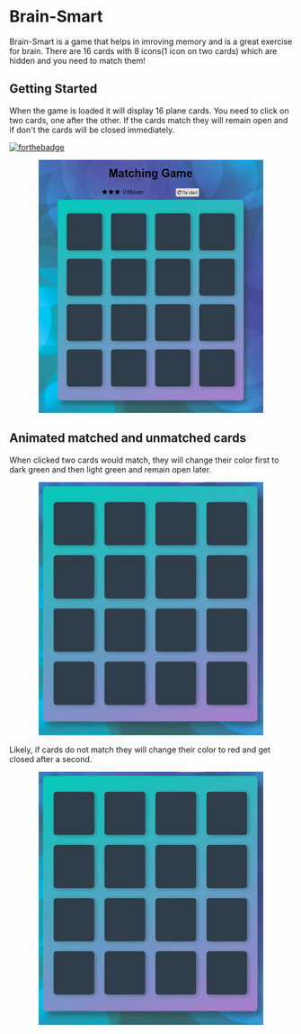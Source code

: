 # Brain-Smart
Brain-Smart is a game that helps in imroving memory and is a great exercise for brain. There are 16 cards with 8 icons(1 icon on two cards) which are hidden and you need to match them!
## Getting Started
When the game is loaded it will display 16 plane cards. You need to click on two cards, one after the other. If the cards match they will remain open and if don't the cards will be closed immediately.

[![forthebadge](https://forthebadge.com/images/badges/built-with-love.svg)](https://forthebadge.com)

<p align="center"><img src="images/memoryGame.png" width="400px" height="450px"></p>

## Animated matched  and unmatched cards
When clicked two cards would match, they will change their color first to dark green and then light green and remain open later.
<p align="center"><img src="images/match.gif" width="400px" height="450px"></p>

Likely, if cards do not match they will change their color to red and get closed after a second.
<p align="center"><img src="images/unmatch.gif" width="400px" height="450px"></p>



